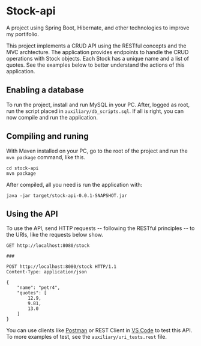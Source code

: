 # Stock-api

A project using Spring Boot, Hibernate, and other technologies to improve my
portifolio.

This project implements a CRUD API using the RESTful concepts and the MVC
archtecture. The application provides endpoints to handle the CRUD operations
with Stock objects. Each Stock has a unique name and a list of quotes. See the
examples below to better understand the actions of this application.

## Enabling a database

To run the project, install and run MySQL in your PC. After, logged as root,
run the script placed in `auxiliary/db_scripts.sql`. If all is right, you can
now compile and run the application.

## Compiling and runing

With Maven installed on your PC, go to the root of the project and run the
`mvn package` command, like this.

``` shell
cd stock-api
mvn package
```

After compiled, all you need is run the application with:

``` shell
java -jar target/stock-api-0.0.1-SNAPSHOT.jar
```

## Using the API

To use the API, send HTTP requests -- following the RESTful principles -- to
the URIs, like the requests below show.

``` HTTP
GET http://localhost:8080/stock

###

POST http://localhost:8080/stock HTTP/1.1
Content-Type: application/json

{
    "name": "petr4",
    "quotes": [
        12.9,
        9.81,
        13.0
    ]
}
```

You can use clients like [Postman](https://www.postman.com/) or REST Client
in [VS Code](https://code.visualstudio.com/) to test this API. To more
examples of test, see the `auxiliary/uri_tests.rest` file.
